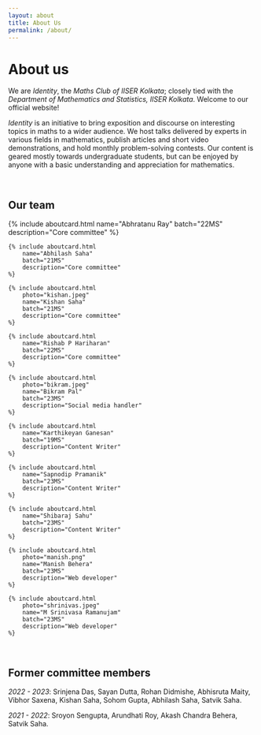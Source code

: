 ```yaml
---
layout: about
title: About Us
permalink: /about/
---
```



# About us

We are _Identity_, the _Maths Club of IISER Kolkata_; closely tied with the
_Department of Mathematics and Statistics, IISER Kolkata_. Welcome to our
official website!

_Identity_ is an initiative to bring exposition and discourse on interesting
topics in maths to a wider audience. We host talks delivered by experts in
various fields in mathematics, publish articles and short video demonstrations,
and hold monthly problem-solving contests. Our content is geared mostly towards
undergraduate students, but can be enjoyed by anyone with a basic understanding
and appreciation for mathematics.


<br>

## Our team

<div class="about-card-container">
    {% include aboutcard.html
        name="Abhratanu Ray"
        batch="22MS"
        description="Core committee"
    %}

    {% include aboutcard.html
        name="Abhilash Saha"
        batch="21MS"
        description="Core committee"
    %}

    {% include aboutcard.html
        photo="kishan.jpeg"
        name="Kishan Saha"
        batch="21MS"
        description="Core committee"
    %}

    {% include aboutcard.html
        name="Rishab P Hariharan"
        batch="22MS"
        description="Core committee"
    %}

    {% include aboutcard.html
        photo="bikram.jpeg"
        name="Bikram Pal"
        batch="23MS"
        description="Social media handler"
    %}

    {% include aboutcard.html
        name="Karthikeyan Ganesan"
        batch="19MS"
        description="Content Writer"
    %}
    
    {% include aboutcard.html
        name="Sapnodip Pramanik"
        batch="23MS"
        description="Content Writer"
    %}

    {% include aboutcard.html
        name="Shibaraj Sahu"
        batch="23MS"
        description="Content Writer"
    %}

    {% include aboutcard.html
        photo="manish.png"
        name="Manish Behera"
        batch="23MS"
        description="Web developer"
    %}

    {% include aboutcard.html
        photo="shrinivas.jpeg"
        name="M Srinivasa Ramanujam"
        batch="23MS"
        description="Web developer"
    %}
</div>

<br>


## Former committee members

*2022 - 2023*: Srinjena Das, Sayan Dutta, Rohan Didmishe, Abhisruta Maity, Vibhor Saxena, Kishan Saha, Sohom Gupta, Abhilash Saha,      Satvik Saha.

*2021 - 2022*: Sroyon Sengupta, Arundhati Roy, Akash Chandra Behera, Satvik Saha.
